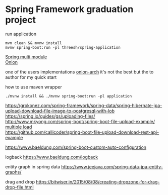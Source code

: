 # Spring Framework graduation project

run application
```
mvn clean && mvnw install
mvnw spring-boot:run -pl threesh/spring-application
```

[Spring multi module](https://spring.io/guides/gs/multi-module/) <br>
[Onion](https://dzone.com/articles/onion-architecture-is-interesting)

one of the users implementations
[onion-arch](https://github.com/splaw88/onion-architecture)
it's not the best but thx to author for my quick start

how to use maven wrapper
```
./mvnw install && ./mvnw spring-boot:run -pl application
```

https://grokonez.com/spring-framework/spring-data/spring-hibernate-jpa-upload-download-file-image-to-postgresql-with-lob <br>
https://spring.io/guides/gs/uploading-files/ <br>
http://www.mkyong.com/spring-boot/spring-boot-file-upload-example/ <br>
[multiple load](https://www.callicoder.com/spring-boot-file-upload-download-rest-api-example) <br>
https://github.com/callicoder/spring-boot-file-upload-download-rest-api-example 

https://www.baeldung.com/spring-boot-custom-auto-configuration

logback
https://www.baeldung.com/logback

entity graph in spring data
https://www.jeejava.com/spring-data-jpa-entity-graphs/

drag and drop
https://bitwiser.in/2015/08/08/creating-dropzone-for-drag-drop-file.html
